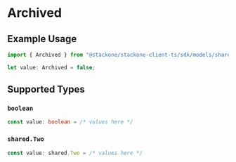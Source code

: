 # Archived

## Example Usage

```typescript
import { Archived } from "@stackone/stackone-client-ts/sdk/models/shared";

let value: Archived = false;
```

## Supported Types

### `boolean`

```typescript
const value: boolean = /* values here */
```

### `shared.Two`

```typescript
const value: shared.Two = /* values here */
```

